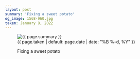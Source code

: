```yaml
---
layout: post
summary: 'Fixing a sweet potato'
og_image: 1568-960.jpg
taken: January 8, 2022
---
```


<figure class="post" data-src="{{ site.assets_url }}/{{ page.og_image }}">
<img alt="{{ page.summary }}" sizes="(min-width: 700px) 50vw, calc(100vw - 2rem)" src="{{ site.assets_url }}/1568-480.jpg" srcset="{{ site.assets_url }}/1568-240.jpg 240w, {{ site.assets_url }}/1568-480.jpg 480w, {{ site.assets_url }}/1568-720.jpg 720w, {{ site.assets_url }}/1568-960.jpg 960w"/>
<figcaption>
<time>{{ page.taken | default: page.date | date: "%B %-d, %Y" }}</time>
<p>Fixing a sweet potato</p>
</figcaption>
</figure>
